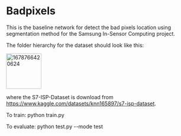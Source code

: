 # Badpixels
 
This is the baseline network for detect the bad pixels location using segmentation method for the Samsung In-Sensor Computing project.

The folder hierarchy for the dataset should look like this:

<img width="95" alt="1678766420624" src="https://user-images.githubusercontent.com/106359260/224889848-bf2e552b-e403-42a9-8892-2e8fe63519e8.png">


where the S7-ISP-Dataset is download from https://www.kaggle.com/datasets/knn165897/s7-isp-dataset.

To train:
python train.py

To evaluate:
python test.py --mode test
